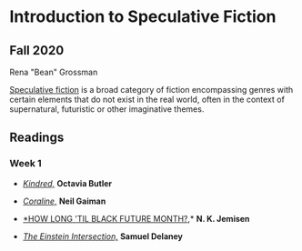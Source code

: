 # Introduction to Speculative Fiction
## Fall 2020
Rena "Bean" Grossman

[Speculative fiction](https://en.wikipedia.org/wiki/Speculative_fiction) is a broad category of fiction encompassing genres with certain elements that do not exist in the real world, often in the context of supernatural, futuristic or other imaginative themes. 

## Readings

### Week 1

- [*Kindred,*](https://en.wikipedia.org/wiki/Kindred_(novel)) **Octavia Butler**

- [*Coraline,*](https://en.wikipedia.org/wiki/Coraline) **Neil Gaiman**

- [*HOW LONG 'TIL BLACK FUTURE MONTH?](https://en.wikipedia.org/wiki/How_Long_%27til_Black_Future_Month%3F),* **N. K. Jemisen**

- [*The Einstein Intersection,*](https://en.wikipedia.org/wiki/The_Einstein_Intersection) **Samuel Delaney**
